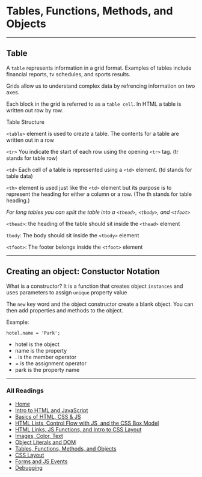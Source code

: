 # Tables, Functions, Methods, and Objects

***

## Table

A `table` represents information in a grid format. Examples of tables include financial reports, tv schedules, and sports results.

Grids allow us to understand complex data by refrencing information on two axes.

Each block in the grid is referred to as a `table cell`. In HTML a table is written out row by row.

Table Structure

`<table>` element is used to create a table. The contents for a table are written out in a row

`<tr>` You indicate the start of each row using the opening `<tr>` tag. (tr stands for table row)

`<td>` Each cell of a table is represented using a `<td>` element. (td stands for table data)

`<th>` element is used just like the `<td>` element but its purpose is to represent the heading for either a column or a row. (The th stands for table heading.)

*For long tables you can split the table into a `<thead>`, `<tbody>`, and `<tfoot>`*

`<thead>`: the heading of the table should sit inside the `<thead>` element

`tbody`: The body should sit inside the `<tbody>` element

`<tfoot>`: The footer belongs inside the `<tfoot>` element

***

## Creating an object: Constuctor Notation

What is a constructor? It is a function that creates object `instances` and uses parameters to assign `unique` property value

The `new` key word and the object constructor create a blank object. You can then add properties and methods to the object.

Example:

`hotel.name = 'Park';`

* hotel is the object
* name is the property
* . is the member operator
* = is the assignment operator
* park is the property name

***

### All Readings

* [Home](README.md)
* [Intro to HTML and JavaScript](class-01.md)
* [Basics of HTML, CSS & JS](class-02.md)
* [HTML Lists, Control Flow with JS, and the CSS Box Model](class-03.md)
* [HTML Links, JS Functions, and Intro to CSS Layout](class-04.md)
* [Images, Color, Text](class-05.md)
* [Object Literals and DOM](class-06.md)
* [Tables, Functions, Methods, and Objects](class-07.md)
* [CSS Layout](class-08.md)
* [Forms and JS Events](class-09.md)
* [Debugging](class-10.md)
